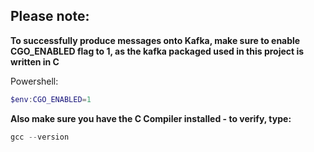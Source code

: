 ## Please note:

**To successfully produce messages onto Kafka, make sure to enable CGO_ENABLED flag to 1, as the kafka packaged used in this project is written in C**

Powershell:
```powershell
$env:CGO_ENABLED=1
```

**Also make sure you have the C Compiler installed - to verify, type:**

```powershell
gcc --version
```

